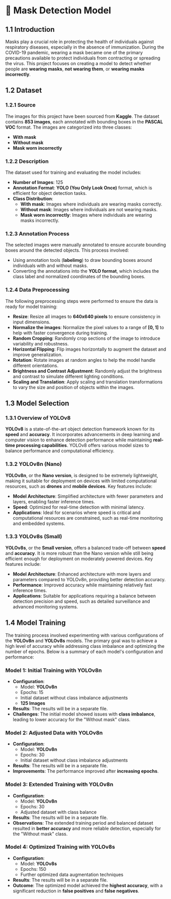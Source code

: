 # 📝 Mask Detection Model

## 1.1 Introduction

Masks play a crucial role in protecting the health of individuals against respiratory diseases, especially in the absence of immunization. During the COVID-19 pandemic, wearing a mask became one of the primary precautions available to protect individuals from contracting or spreading the virus. This project focuses on creating a model to detect whether people are **wearing masks**, **not wearing them**, or **wearing masks incorrectly**.

## 1.2 Dataset

### 1.2.1 Source
The images for this project have been sourced from **Kaggle**. The dataset contains **853 images**, each annotated with bounding boxes in the **PASCAL VOC** format. The images are categorized into three classes:
- **With mask**
- **Without mask**
- **Mask worn incorrectly**

### 1.2.2 Description
The dataset used for training and evaluating the model includes:
- **Number of Images**: 125
- **Annotation Format**: **YOLO (You Only Look Once)** format, which is efficient for object detection tasks.
- **Class Distribution**:
  - **With mask**: Images where individuals are wearing masks correctly.
  - **Without mask**: Images where individuals are not wearing masks.
  - **Mask worn incorrectly**: Images where individuals are wearing masks incorrectly.

### 1.2.3 Annotation Process
The selected images were manually annotated to ensure accurate bounding boxes around the detected objects. This process involved:
- Using annotation tools (**labelimg**) to draw bounding boxes around individuals with and without masks.
- Converting the annotations into the **YOLO format**, which includes the class label and normalized coordinates of the bounding boxes.

### 1.2.4 Data Preprocessing
The following preprocessing steps were performed to ensure the data is ready for model training:
- **Resize**: Resize all images to **640x640 pixels** to ensure consistency in input dimensions.
- **Normalize the images**: Normalize the pixel values to a range of **[0, 1]** to help with faster convergence during training.
- **Random Cropping**: Randomly crop sections of the image to introduce variability and robustness.
- **Horizontal Flipping**: Flip images horizontally to augment the dataset and improve generalization.
- **Rotation**: Rotate images at random angles to help the model handle different orientations.
- **Brightness and Contrast Adjustment**: Randomly adjust the brightness and contrast to simulate different lighting conditions.
- **Scaling and Translation**: Apply scaling and translation transformations to vary the size and position of objects within the images.

## 1.3 Model Selection

### 1.3.1 Overview of YOLOv8
**YOLOv8** is a state-of-the-art object detection framework known for its **speed** and **accuracy**. It incorporates advancements in deep learning and computer vision to enhance detection performance while maintaining **real-time processing capabilities**. YOLOv8 offers various model sizes to balance performance and computational efficiency.

### 1.3.2 YOLOv8n (Nano)
**YOLOv8n**, or the **Nano version**, is designed to be extremely lightweight, making it suitable for deployment on devices with limited computational resources, such as **drones** and **mobile devices**. Key features include:
- **Model Architecture**: Simplified architecture with fewer parameters and layers, enabling faster inference times.
- **Speed**: Optimized for real-time detection with minimal latency.
- **Applications**: Ideal for scenarios where speed is critical and computational resources are constrained, such as real-time monitoring and embedded systems.

### 1.3.3 YOLOv8s (Small)
**YOLOv8s**, or the **Small version**, offers a balanced trade-off between **speed** and **accuracy**. It is more robust than the Nano version while still being efficient enough for deployment on moderately powered devices. Key features include:
- **Model Architecture**: Enhanced architecture with more layers and parameters compared to YOLOv8n, providing better detection accuracy.
- **Performance**: Improved accuracy while maintaining relatively fast inference times.
- **Applications**: Suitable for applications requiring a balance between detection precision and speed, such as detailed surveillance and advanced monitoring systems.

## 1.4 Model Training

The training process involved experimenting with various configurations of the **YOLOv8n** and **YOLOv8s** models. The primary goal was to achieve a high level of accuracy while addressing class imbalance and optimizing the number of epochs. Below is a summary of each model's configuration and performance:

### Model 1: Initial Training with YOLOv8n
- **Configuration**:
  - Model: **YOLOv8n**
  - Epochs: 15
  - Initial dataset without class imbalance adjustments
  - **125 Images**
- **Results**: The results will be in a separate file.
- **Challenges**: The initial model showed issues with **class imbalance**, leading to lower accuracy for the "Without mask" class.

### Model 2: Adjusted Data with YOLOv8n
- **Configuration**:
  - Model: **YOLOv8n**
  - Epochs: 30
  - Initial dataset without class imbalance adjustments
- **Results**: The results will be in a separate file.
- **Improvements**: The performance improved after **increasing epochs**.

### Model 3: Extended Training with YOLOv8n
- **Configuration**:
  - Model: **YOLOv8n**
  - Epochs: 30
  - Adjusted dataset with class balance
- **Results**: The results will be in a separate file.
- **Observations**: The extended training period and balanced dataset resulted in **better accuracy** and more reliable detection, especially for the "Without mask" class.

### Model 4: Optimized Training with YOLOv8s
- **Configuration**:
  - Model: **YOLOv8s**
  - Epochs: 150
  - Further optimized data augmentation techniques
- **Results**: The results will be in a separate file.
- **Outcome**: The optimized model achieved the **highest accuracy**, with a significant reduction in **false positives** and **false negatives**.

